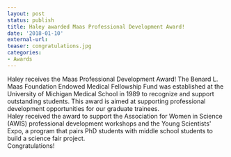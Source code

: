 ```yaml
---
layout: post
status: publish
title: Haley awarded Maas Professional Development Award!
date: '2018-01-10'
external-url:
teaser: congratulations.jpg
categories:
- Awards
---
```


Haley receives the Maas Professional Development Award! The Benard L. Maas Foundation Endowed Medical Fellowship Fund was established at the University of Michigan Medical School in 1989 to recognize and support outstanding students. This award is aimed at supporting professional development opportunities for our graduate trainees. 
<br>
Haley received the award to support the Association for Women in Science (AWIS) professional development workshops and the Young Scientists' Expo, a program that pairs PhD students with middle school students to build a science fair project.
<br>
Congratulations!
